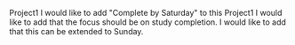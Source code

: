 Project1
I would like to add "Complete by Saturday" to this Project1
I would like to add that the focus should be on study completion.
I would like to add that this can be extended to Sunday.
